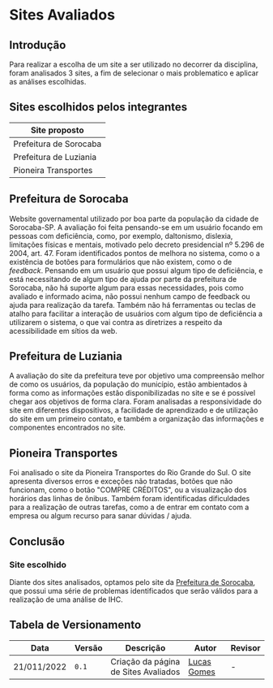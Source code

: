 # Sites Avaliados
## Introdução

Para realizar a escolha de um site a ser utilizado no decorrer da disciplina, foram analisados 3 sites, a fim de selecionar o mais problematico e aplicar as análises escolhidas.

## Sites escolhidos pelos integrantes 

| Site proposto |
| ------------- |
| Prefeitura de Sorocaba |
| Prefeitura de Luziania | 
| Pioneira Transportes |

## Prefeitura de Sorocaba

Website governamental utilizado por boa parte da população da cidade de Sorocaba-SP. A avaliação foi feita pensando-se em um usuário focando em pessoas com deficiência, como, por exemplo, daltonismo, dislexia, limitações físicas e mentais, motivado pelo decreto presidencial nº 5.296 de 2004, art. 47. Foram identificados pontos de melhora no sistema, como o a existência de botões para formulários que não existem, como o de _feedback_. Pensando em um usuário que possui algum tipo de deficiência, e está necessitando de	algum tipo de ajuda por parte da prefeitura de Sorocaba, não há suporte algum para essas necessidades, pois como avaliado e informado acima, não possui nenhum campo de feedback ou ajuda para realização da tarefa. Também não há ferramentas ou teclas de atalho para facilitar a interação de usuários com algum tipo de deficiência a utilizarem o sistema, o que vai contra as diretrizes a respeito da acessibilidade em sítios da web.

## Prefeitura de Luziania

A avaliação do site da prefeitura teve por objetivo uma compreensão melhor de como os usuários, da população do município, estão ambientados à forma como as informações estão disponibilizadas no site e se é possível chegar aos objetivos de forma clara. Foram analisadas a responsividade do site em diferentes dispositivos, a facilidade de aprendizado e de utilização do site em um primeiro contato, e também a organização das informações e componentes encontrados no site.


## Pioneira Transportes

Foi analisado o site da Pioneira Transportes do Rio Grande do Sul. O site apresenta diversos erros e exceções não tratadas, botões que não funcionam, como o botão "COMPRE CRÉDITOS", ou a visualização dos horários das linhas de ônibus. Também foram identificadas dificuldades para a realização de outras tarefas, como a de entrar em contato com a empresa ou algum recurso para sanar dúvidas / ajuda.


## Conclusão
### Site escolhido

Diante dos sites analisados, optamos pelo site da [Prefeitura de Sorocaba](https://www.sorocaba.sp.gov.br/), que possui uma série de problemas identificados que serão válidos para a realização de uma análise de IHC.


## Tabela de Versionamento

| Data | Versão | Descrição | Autor | Revisor |
| ---- | ------ | --------- | ----- | ------- |
| 21/011/2022 | `0.1`  | Criação da página de Sites Avaliados | [Lucas Gomes](https://github.com/lucasgcaldas) | -


